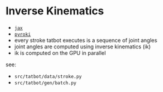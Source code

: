 # Inverse Kinematics

- [`jax`](https://github.com/jax-ml/jax)
- [`pyroki`](https://github.com/chungmin99/pyroki)
- every stroke tatbot executes is a sequence of joint angles
- joint angles are computed using inverse kinematics (ik)
- ik is computed on the GPU in parallel

see:

- `src/tatbot/data/stroke.py`
- `src/tatbot/gen/batch.py`